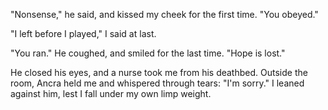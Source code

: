 "Nonsense," he said, and kissed my cheek for the first time. "You obeyed."  
  
"I left before I played," I said at last.  
  
"You ran." He coughed, and smiled for the last time. "Hope is lost."  
  
He closed his eyes, and a nurse took me from his deathbed. Outside the room, Ancra held me and whispered through tears: "I'm sorry." I leaned against him, lest I fall under my own limp weight.